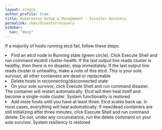 ```yaml
---
layout: single
author_profile: true
title: Kubernetes Setup & Management - Disaster Recovery
permalink: /k8s/disasterrecovery
sidebar:
  nav: "docs"
---
```

If a majority of hosts running etcd fail, follow these steps:
<li>Find an etcd node in Running state (green circle). Click Execute Shell and run command etcdctl cluster-health. If the last output line reads cluster is healthy, then there is no disaster, stop immediately. If the last output line reads cluster is unhealthy, make a note of this etcd. This is your sole survivor, all other containers are dead or replaceable</li>
<li>Delete hosts in reconnecting/disconnected state</li>
<li>On your sole survivor, click Execute Shell and run command disaster. The container will restart automatically. Etcd will then heal itself and become a single-node cluster. System functionality is restored</li>
<li>Add more hosts until you have at least three. Etcd scales back up. In most cases, everything will heal automatically. If new/dead containers are still initializing after three minutes, click Execute Shell and run command delete. Do not, under any circumstance, run the delete command on your sole survivor. System resiliency is restored</li>


